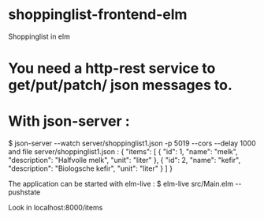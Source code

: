 # shoppinglist-frontend-elm
Shoppinglist in elm

# You need a http-rest service to get/put/patch/ json messages to.
# With json-server :
$ json-server --watch server/shoppinglist1.json -p 5019 --cors --delay 1000
and file server/shoppinglist1.json :
{
  "items": [
    {
      "id": 1,
      "name": "melk",
      "description": "Halfvolle melk",
      "unit": "liter"
    },
    {
      "id": 2,
      "name": "kefir",
      "description": "Biologsche kefir",
      "unit": "liter"
    }
  ]
} 

The application can be started with elm-live :
$ elm-live src/Main.elm --pushstate

Look in localhost:8000/items
